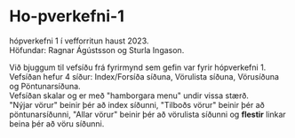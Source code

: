 # Ho-pverkefni-1
hópverkefni 1 í vefforritun haust 2023.  
Höfundar: Ragnar Ágústsson og Sturla Ingason.  

  
Við bjuggum til vefsíðu frá fyrirmynd sem gefin var fyrir hópverkefni 1.  
Vefsíðan hefur 4 síður: Index/Forsíða síðuna, Vörulista síðuna, Vörusíðuna og Pöntunarsíðuna.  
Vefsíðan skalar og er með "hamborgara menu" undir vissa stærð.   
"Nýjar vörur" beinir þér að index síðunni, "Tilboðs vörur" beinir þér að pöntunarsíðunni, "Allar vörur" beinir þér að vörulista síðunni og **flestir** linkar beina þér að vöru síðunni.

